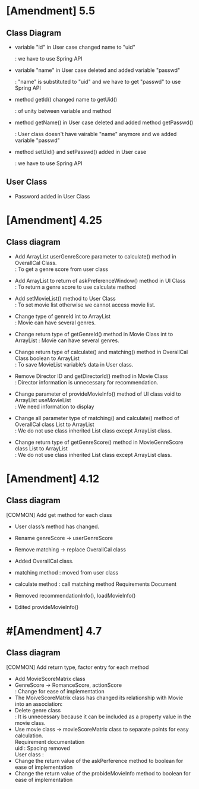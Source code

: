 # [Amendment] 5.5
## Class Diagram

- variable "id" in User case changed name to "uid" 

  : we have to use Spring API

- variable "name" in User case deleted and added variable "passwd" 

  : "name" is substituted to "uid" and we have to get "passwd" to use Spring API

- method getId() changed name to getUid() 

  : of unity between variable and method

- method getName() in User case deleted and added method getPasswd() 

  : User class doesn't have vairable "name" anymore and we added variable "passwd"

- method setUid() and setPasswd() added in User case 

  : we have to use Spring API

## User Class

- Password added in User Class

# [Amendment] 4.25
## Class diagram

- Add ArrayList<Integer> userGenreScore parameter to calculate() method in OverallCal Class.<br>
	: To get a genre score from user class<br>
	
- Add ArrayList<Integer> to return of askPreferenceWindow() method in UI Class<br>
	: To return a genre score to use calculate method<br>
	
- Add setMovieList() method to User Class<br>
	: To set movie list otherwise we cannot access movie list.
- Change type of genreId int to ArrayList<Integer><br>
	: Movie can have several genres.
- Change return type of getGenreId() method in Movie Class int to ArrayList<Integer>
	: Movie can have several genres.
- Change return type of calculate() and matching() method in OverallCal Class boolean to ArrayList<Integer><br>
	: To save MovieList variable’s data in User class.
- Remove Director ID and getDirectorId() method in Movie Class<br>
	: Director information is unnecessary for recommendation.
- Change parameter of provideMovieInfo() method of UI class void to ArrayList<Integer> useMovieList<br>
	: We need information to display
- Change all parameter type of matching() and calculate() method of OverallCal class List<Integer> to ArrayList<Integer><br>
	: We do not use class inherited List class except ArrayList class.
- Change return type of getGenreScore() method in MovieGenreScore class List<Integer> to ArrayList<Integer><br>
	: We do not use class inherited List class except ArrayList class.
# [Amendment] 4.12

## Class diagram

[COMMON] Add get method for each class

- User class’s method has changed.<br>

- Rename genreScore -> userGenreScore
- Remove matching -> replace OverallCal class
- Added OverallCal class.
- matching method : moved from user class 
- calculate method : call matching method
Requirements Document
- Removed recommendationInfo(), loadMovieInfo()
- Edited provideMovieInfo()

# #[Amendment] 4.7

## Class diagram

[COMMON] Add return type, factor entry for each method

- Add MovieScoreMatrix class<br>
- GenreScore -> RomanceScore, actionScore<br>
  : Change for ease of implementation<br>
- The MoiveScoreMatrix class has changed its relationship with Movie into an association:
- Delete genre class<br>: It is unnecessary because it can be included as a property value in the movie class.
- Use movie class -> movieScoreMatrix class to separate points for easy calculation.<br>
  Requirement documentation<br>
  uid : Spacing removed<br>
  User class :
- Change the return value of the askPerference method to boolean for ease of implementation
- Change the return value of the probideMovieInfo method to boolean for ease of implementation

